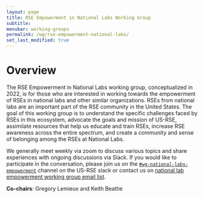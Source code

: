 ```yaml
---
layout: page
title: RSE Empowerment in National Labs Working Group
subtitle:
menubar: working-groups
permalink: /wg/rse-empowerment-national-labs/
set_last_modified: true
---
```



# Overview

The RSE Empowerment in National Labs working group, conceptualized in 2022, is for those who are
interested in working towards the empowerment of RSEs in national labs and other similar
organizations.  RSEs from national labs are an important part of the RSE community in the United
States.  The goal of this working group is to understand the specific challenges faced by RSEs in
this ecosystem, advocate the goals and mission of US-RSE, assimilate resources that help us educate
and train RSEs, increase RSE awareness across the entire spectrum, and create a community and sense
of belonging among the RSEs at National Labs.

We generally meet weekly via zoom to discuss various topics and share experiences with ongoing
discussions via Slack.  If you would like to participate in the conversation, please join us on the
[`#wg-national-labs-empowerment`](https://usrse.slack.com/messages/wg-national-labs-empowerment)
channel on the US-RSE slack or contact us on <a
href="mailto:wg-national-labs-empowerment@us-rse.org">national lab empowerment working group
email list</a>.

**Co-chairs**: Gregory Lemieux and Keith Beattie
